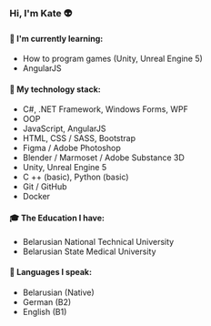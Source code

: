### Hi, I'm Kate :alien:

#### :memo: I'm currently learning:
* How to program games (Unity, Unreal Engine 5)
* AngularJS

#### :floppy_disk: My technology stack:
* C#, .NET Framework, Windows Forms, WPF                                
* OOP
* JavaScript, AngularJS                                                          
* HTML, CSS / SASS, Bootstrap
* Figma / Adobe Photoshop
* Blender / Marmoset / Adobe Substance 3D
* Unity, Unreal Engine 5
* C ++ (basic), Python (basic)
* Git / GitHub
* Docker

#### :mortar_board: The Education I have:
* Belarusian National Technical University
* Belarusian State Medical University

#### :speech_balloon: Languages I speak:
* Belarusian (Native)
* German (B2)
* English (B1)
